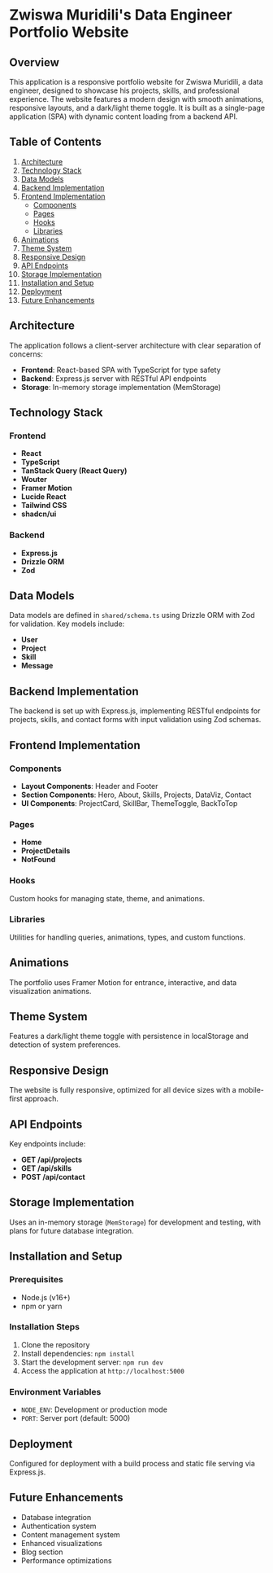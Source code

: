# Zwiswa Muridili's Data Engineer Portfolio Website

## Overview
This application is a responsive portfolio website for Zwiswa Muridili, a data engineer, designed to showcase his projects, skills, and professional experience. The website features a modern design with smooth animations, responsive layouts, and a dark/light theme toggle. It is built as a single-page application (SPA) with dynamic content loading from a backend API.

## Table of Contents
1. [Architecture](#architecture)
2. [Technology Stack](#technology-stack)
3. [Data Models](#data-models)
4. [Backend Implementation](#backend-implementation)
5. [Frontend Implementation](#frontend-implementation)
   - [Components](#components)
   - [Pages](#pages)
   - [Hooks](#hooks)
   - [Libraries](#libraries)
6. [Animations](#animations)
7. [Theme System](#theme-system)
8. [Responsive Design](#responsive-design)
9. [API Endpoints](#api-endpoints)
10. [Storage Implementation](#storage-implementation)
11. [Installation and Setup](#installation-and-setup)
12. [Deployment](#deployment)
13. [Future Enhancements](#future-enhancements)

## Architecture
The application follows a client-server architecture with clear separation of concerns:
- **Frontend**: React-based SPA with TypeScript for type safety
- **Backend**: Express.js server with RESTful API endpoints
- **Storage**: In-memory storage implementation (MemStorage)

## Technology Stack

### Frontend
- **React**
- **TypeScript**
- **TanStack Query (React Query)**
- **Wouter**
- **Framer Motion**
- **Lucide React**
- **Tailwind CSS**
- **shadcn/ui**

### Backend
- **Express.js**
- **Drizzle ORM**
- **Zod**

## Data Models
Data models are defined in `shared/schema.ts` using Drizzle ORM with Zod for validation. Key models include:
- **User**
- **Project**
- **Skill**
- **Message**

## Backend Implementation
The backend is set up with Express.js, implementing RESTful endpoints for projects, skills, and contact forms with input validation using Zod schemas.

## Frontend Implementation

### Components
- **Layout Components**: Header and Footer
- **Section Components**: Hero, About, Skills, Projects, DataViz, Contact
- **UI Components**: ProjectCard, SkillBar, ThemeToggle, BackToTop

### Pages
- **Home**
- **ProjectDetails**
- **NotFound**

### Hooks
Custom hooks for managing state, theme, and animations.

### Libraries
Utilities for handling queries, animations, types, and custom functions.

## Animations
The portfolio uses Framer Motion for entrance, interactive, and data visualization animations.

## Theme System
Features a dark/light theme toggle with persistence in localStorage and detection of system preferences.

## Responsive Design
The website is fully responsive, optimized for all device sizes with a mobile-first approach.

## API Endpoints
Key endpoints include:
- **GET /api/projects**
- **GET /api/skills**
- **POST /api/contact**

## Storage Implementation
Uses an in-memory storage (`MemStorage`) for development and testing, with plans for future database integration.

## Installation and Setup

### Prerequisites
- Node.js (v16+)
- npm or yarn

### Installation Steps
1. Clone the repository
2. Install dependencies: `npm install`
3. Start the development server: `npm run dev`
4. Access the application at `http://localhost:5000`

### Environment Variables
- `NODE_ENV`: Development or production mode
- `PORT`: Server port (default: 5000)

## Deployment
Configured for deployment with a build process and static file serving via Express.js.

## Future Enhancements
- Database integration
- Authentication system
- Content management system
- Enhanced visualizations
- Blog section
- Performance optimizations
